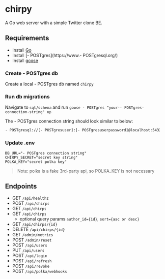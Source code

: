 # chirpy
A Go web server with a simple Twitter clone BE.

## Requirements
- Install [Go](https://go.dev/doc/install)
- Install [- POSTgres](https://www.- POSTgresql.org/)
- Install [goose](https://github.com/pressly/goose)

### Create - POSTgres db
Create a local - POSTgres db named `chirpy`

### Run db migrations
Navigate to `sql/schema` and run `goose - POSTgres "your-- POSTgres-connection-string" up`

The - POSTgres connection string should look similar to below:
```bash
- POSTgresql://[- POSTgresuser]:[- POSTgresuserpassword]@localhost:5432/chirpy?sslmode=disable
```

### Update .env
```env
DB_URL="- POSTgres connection string"
CHIRPY_SECRET="secret key string"
POLKA_KEY="secret polka key"
```
> Note: polka is a fake 3rd-party api, so POLKA_KEY is not necessary

## Endpoints
- GET `/api/healthz`
- POST `/api/chirps`
- GET `/api/chirps`
- GET `/api/chirps`
    - optional query params `author_id={id}`, `sort={asc or desc}`
- GET `/api/chirps/{id}`
- DELETE `/api/chirps/{id}`
- GET `/admin/metrics`
- POST `/admin/reset`
- POST `/api/users`
- PUT `/api/users`
- POST `/api/login`
- POST `/api/refresh`
- POST `/api/revoke`
- POST `/api/polka/webhooks`